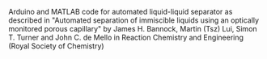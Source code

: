 Arduino and MATLAB code for automated liquid-liquid separator as described in "Automated separation of immiscible liquids using an optically monitored porous capillary" by James H. Bannock, Martin (Tsz) Lui, Simon T. Turner and John C. de Mello in Reaction Chemistry and Engineering (Royal Society of Chemistry)
